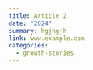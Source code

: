 ```yaml
---
title: Article 2
date: "2024"
summary: hgjhgjh
link: www.example.com
categories:
  - growth-stories
---
```

